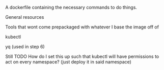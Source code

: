A dockerfile containing the necessary commands to do things. 

General resources 

Tools that wont come prepackaged with whatever I base the image off of

kubectl

yq (used in step 6)

Still TODO
How do I set this up such that kubectl will have permissions to act on every namespace? (just deploy it in said namespace)
